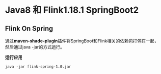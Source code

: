 # Java8 和 Flink1.18.1  SpringBoot2

## Flink On Spring

通过**maven-shade-plugin**插件将SpringBoot和Flink相关的依赖包打包在一起，然后通过java -jar的方式运行。

**运行应用**

```
java -jar flink-spring-1.0.jar
```

